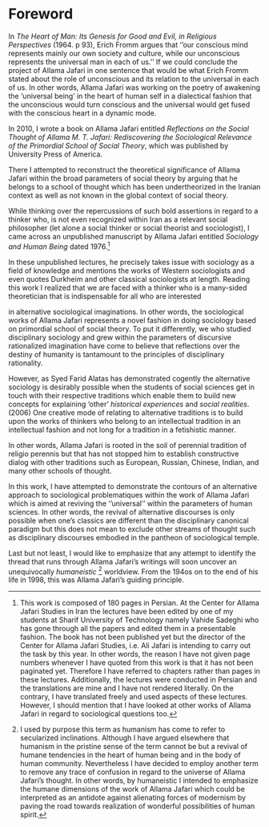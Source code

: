 Foreword
========

In *The Heart of Man: Its Genesis for Good and Evil, in Religious
Perspectives* (1964. p 93), Erich Fromm argues that ‘’our conscious mind
represents mainly our own society and culture, while our unconscious
represents the universal man in each of us.’’ If we could conclude the
project of Allama Jafari in one sentence that would be what Erich Fromm
stated about the role of unconscious and its relation to the universal
in each of us. In other words, Allama Jafari was working on the poetry
of awakening the ‘universal being’ in the heart of human self in a
dialectical fashion that the unconscious would turn conscious and the
universal would get fused with the conscious heart in a dynamic mode.

In 2010, I wrote a book on Allama Jafari entitled *Reflections on the
Social Thought of Allama M. T. Jafari: Rediscovering the Sociological
Relevance of the Primordial School of Social Theory*, which was
published by University Press of America.

There I attempted to reconstruct the theoretical significance of Allama
Jafari within the broad parameters of social theory by arguing that he
belongs to a school of thought which has been undertheorized in the
Iranian context as well as not known in the global context of social
theory.

While thinking over the repercussions of such bold assertions in regard
to a thinker who, is not even recognized within Iran as a relevant
social philosopher (let alone a social thinker or social theorist and
sociologist), I came across an unpublished manuscript by Allama Jafari
entitled *Sociology and Human Being* dated 1976.[^1]

In these unpublished lectures, he precisely takes issue with sociology
as a field of knowledge and mentions the works of Western sociologists
and even quotes Durkheim and other classical sociologists at length.
Reading this work I realized that we are faced with a thinker who is a
many-sided theoretician that is indispensable for all who are interested

in alternative sociological imaginations. In other words, the
sociological works of Allama Jafari represents a novel fashion in doing
sociology based on primordial school of social theory. To put it
differently, we who studied disciplinary sociology and grew within the
parameters of discursive rationalized imagination have come to believe
that reflections over the destiny of humanity is tantamount to the
principles of disciplinary rationality.

However, as Syed Farid Alatas has demonstrated cogently the alternative
sociology is desirably possible when the students of social sciences get
in touch with their respective traditions which enable them to build new
concepts for explaining ‘other’ *historical experiences* and *social
realities*. (2006) One creative mode of relating to alternative
traditions is to build upon the works of thinkers who belong to an
intellectual tradition in an intellectual fashion and not long for a
tradition in a fetishistic manner.

In other words, Allama Jafari is rooted in the soil of perennial
tradition of religio perennis but that has not stopped him to establish
constructive dialog with other traditions such as European, Russian,
Chinese, Indian, and many other schools of thought.

In this work, I have attempted to demonstrate the contours of an
alternative approach to sociological problematiques within the work of
Allama Jafari which is aimed at reviving the ‘’universal’’ within the
parameters of human sciences. In other words, the revival of alternative
discourses is only possible when one’s classics are different than the
disciplinary canonical paradigm but this does not mean to exclude other
streams of thought such as disciplinary discourses embodied in the
pantheon of sociological temple.

Last but not least, I would like to emphasize that any attempt to
identify the thread that runs through Allama Jafari’s writings will soon
uncover an unequivocally *humaneistic* [^2] worldview. From the 194os on
to the end of his life in 1998, this was Allama Jafari’s guiding
principle.

[^1]: This work is composed of 180 pages in Persian. At the Center for
Allama Jafari Studies in Iran the lectures have been edited by one of my
students at Sharif University of Technology namely Vahide Sadeghi who
has gone through all the papers and edited them in a presentable
fashion. The book has not been published yet but the director of the
Center for Allama Jafari Studies, i.e. Ali Jafari is intending to carry
out the task by this year. In other words, the reason I have not given
page numbers whenever I have quoted from this work is that it has not
been paginated yet. Therefore I have referred to chapters rather than
pages in these lectures. Additionally, the lectures were conducted in
Persian and the translations are mine and I have not rendered literally.
On the contrary, I have translated freely and used aspects of these
lectures. However, I should mention that I have looked at other works of
Allama Jafari in regard to sociological questions too.

[^2]: I used by purpose this term as humanism has come to refer to
secularized inclinations. Although I have argued elsewhere that humanism
in the pristine sense of the term cannot be but a revival of humane
tendencies in the heart of human being and in the body of human
community. Nevertheless I have decided to employ another term to remove
any trace of confusion in regard to the universe of Allama Jafari’s
thought. In other words, by humaneistic I intended to emphasize the
humane dimensions of the work of Allama Jafari which could be
interpreted as an antidote against alienating forces of modernism by
paving the road towards realization of wonderful possibilities of human
spirit.


